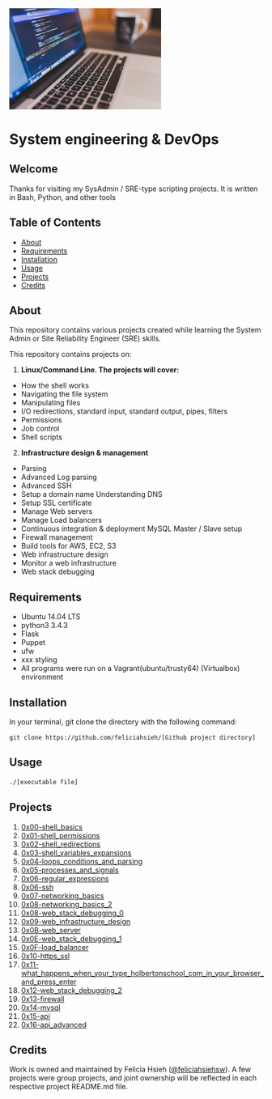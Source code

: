 <img src="LaptopProgramming.jpg" width="300">

# System engineering & DevOps

## Welcome
Thanks for visiting my SysAdmin / SRE-type scripting projects. It is written in Bash, Python, and other tools

## Table of Contents
* [About](#about)
* [Requirements](#requirements)
* [Installation](#installation)
* [Usage](#usage)
* [Projects](#projects)
* [Credits](#credits)

## About
This repository contains various projects created while learning the System Admin or Site Reliability Engineer (SRE) skills.

This repository contains projects on:
1. **Linux/Command Line. The projects will cover:**
 - How the shell works
 - Navigating the file system
 - Manipulating files
 - I/O redirections, standard input, standard output, pipes, filters
 - Permissions
 - Job control
 - Shell scripts
2. **Infrastructure design & management**
- Parsing
- Advanced Log parsing
- Advanced SSH
- Setup a domain name Understanding DNS
- Setup SSL certificate
- Manage Web servers
- Manage Load balancers
- Continuous integration & deployment MySQL Master / Slave setup
- Firewall management
- Build tools for AWS, EC2, S3
- Web infrastructure design
- Monitor a web infrastructure
- Web stack debugging

## Requirements
* Ubuntu 14.04 LTS
* python3 3.4.3
* Flask
* Puppet
* ufw
* xxx styling
* All programs were run on a Vagrant(ubuntu/trusty64) (Virtualbox) environment

## Installation
In your terminal, git clone the directory with the following command:
```
git clone https://github.com/feliciahsieh/[Github project directory]
```

## Usage
```sh
./[executable file]
```

## Projects
1. [0x00-shell_basics](./0x00-shell_basics)
2. [0x01-shell_permissions](./0x01-shell_permissions)
3. [0x02-shell_redirections](./0x02-shell_redirections)
4. [0x03-shell_variables_expansions](./0x03-shell_variables_expansions)
5. [0x04-loops_conditions_and_parsing](.0x04-loops_conditions_and_parsing)
6. [0x05-processes_and_signals](./0x05-processes_and_signals)
7. [0x06-regular_expressions](./0x06-regular_expressions)
8. [0x06-ssh](./0x06-ssh)
9. [0x07-networking_basics](./0x07-networking_basics)
10. [0x08-networking_basics_2](./0x08-networking_basics_2)
11. [0x08-web_stack_debugging_0](./0x08-web_stack_debugging_0)
12. [0x09-web_infrastructure_design](./0x09-web_infrastructure_design)
13. [0x0B-web_server](./0x0B-web_server)
14. [0x0E-web_stack_debugging_1](./0x0E-web_stack_debugging_1)
15. [0x0F-load_balancer](./0x0F-load_balancer)
16. [0x10-https_ssl](./0x10-https_ssl)
17. [0x11-what_happens_when_your_type_holbertonschool_com_in_your_browser_and_press_enter](./0x11-what_happens_when_your_type_holbertonschool_com_in_your_browser_and_press_enter)
18. [0x12-web_stack_debugging_2](./0x12-web_stack_debugging_2)
19. [0x13-firewall](./0x13-firewall)
20. [0x14-mysql](./0x14-mysql)
21. [0x15-api](./0x15-api)
22. [0x16-api_advanced](./0x16-api_advanced)

## Credits
Work is owned and maintained by Felicia Hsieh ([@feliciahsiehsw](https://twitter.com/feliciahsiehsw)). A few projects were group projects, and joint ownership will be reflected in each respective project README.md file.
